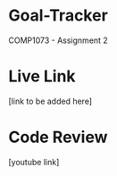 # Goal-Tracker
COMP1073 - Assignment 2
# Live Link
[link to be added here]
# Code Review
[youtube link]
